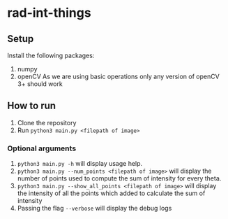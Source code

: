 # rad-int-things

## Setup 
Install the following packages:
1. numpy
2. openCV
As we are using basic operations only any version of openCV 3+ should work

## How to run
1. Clone the repository
2. Run `python3 main.py <filepath of image>`

### Optional arguments
1. `python3 main.py -h` will display usage help.
2. `python3 main.py --num_points <filepath of image>` will display the number of points used to compute the sum of 
intensity for every theta.
3. `python3 main.py --show_all_points <filepath of image>` will display the intensity of all the points which added to 
calculate the sum of intensity
4. Passing the flag `--verbose` will display the debug logs
